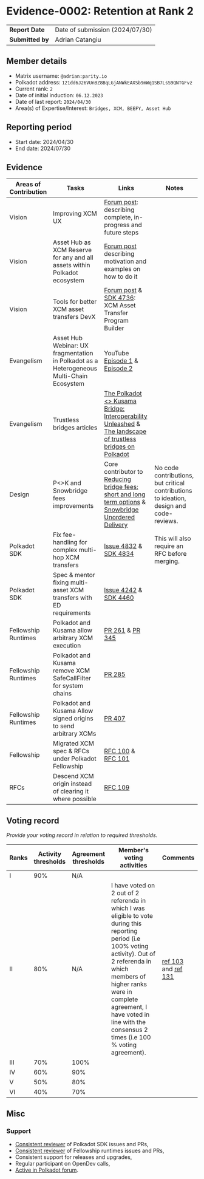 # Evidence-0002: Retention at Rank 2

|                 |                                                                                             |
| --------------- | ------------------------------------------------------------------------------------------- |
| **Report Date** | Date of submission (2024/07/30)                                                             |
| **Submitted by**| Adrian Catangiu                                                                             |


## Member details

- Matrix username: `@adrian:parity.io`
- Polkadot address: `121dd6J26VUnBZ8BqLGjANWkEAXSb9mWq1SB7LsS9QNTGFvz`
- Current rank: `2`
- Date of initial induction: `06.12.2023`
- Date of last report: `2024/04/30`
- Area(s) of Expertise/Interest: `Bridges, XCM, BEEFY, Asset Hub`


## Reporting period

- Start date: 2024/04/30
- End date: 2024/07/30


## Evidence

|  Areas of Contribution | Tasks  | Links   |Notes   |
|---|---|---|---|
|Vision   | Improving XCM UX | [Forum post](https://forum.polkadot.network/t/xcm-user-and-developer-experience-improvements/4511/21): describing complete, in-progress and future steps |  |
|Vision   | Asset Hub as XCM Reserve for any and all assets within Polkadot ecosystem | [Forum post](https://forum.polkadot.network/t/managing-sas-on-multiple-reserve-chains-for-same-asset/7538/7) describing motivation and examples on how to do it |  |
|Vision   | Tools for better XCM asset transfers DevX  | [Forum post](https://forum.polkadot.network/t/rfc-xcm-asset-transfer-program-builder/8528) & [SDK 4736](https://github.com/paritytech/polkadot-sdk/issues/4736): XCM Asset Transfer Program Builder |  |
|Evangelism   | Asset Hub Webinar: UX fragmentation in Polkadot as a Heterogeneous Multi-Chain Ecosystem  | YouTube [Episode 1](https://www.youtube.com/watch?v=fdkIMEm-GYk) & [Episode 2](https://www.youtube.com/watch?v=JFjVT4vj7cw) |  |
|Evangelism   | Trustless bridges articles | [The Polkadot <> Kusama Bridge: Interoperability Unleashed](https://www.parity.io/blog/trustless-interoperability) & [The landscape of trustless bridges on Polkadot](https://polkadot.network/blog/the-landscape-of-trustless-bridges-on-polkadot) |  |
|Design   | P<>K and Snowbridge fees improvements  | Core contributor to [Reducing bridge fees: short and long term options](https://github.com/paritytech/parity-bridges-common/issues/2871) & [Snowbridge Unordered Delivery](https://docs.snowbridge.network/~/changes/HBJiUn5s4cV0iP3g68Sk/other/snowbridge-v2/unordered-delivery) | No code contributions, but critical contributions to ideation, design and code-reviews. |
|Polkadot SDK   | Fix fee-handling for complex multi-hop XCM transfers | [Issue 4832](https://github.com/paritytech/polkadot-sdk/issues/4832) & [SDK 4834](https://github.com/paritytech/polkadot-sdk/pull/4834)  | This will also require an RFC before merging. |
|Polkadot SDK   | Spec & mentor fixing multi-asset XCM transfers with ED requirements | [Issue 4242](https://github.com/paritytech/polkadot-sdk/issues/4242) & [SDK 4460](https://github.com/paritytech/polkadot-sdk/pull/4460)  |  |
| Fellowship Runtimes | Polkadot and Kusama allow arbitrary XCM execution | [PR 261](https://github.com/polkadot-fellows/runtimes/pull/261) & [PR 345](https://github.com/polkadot-fellows/runtimes/pull/345) |   |
| Fellowship Runtimes | Polkadot and Kusama remove XCM SafeCallFilter for system chains | [PR 285](https://github.com/polkadot-fellows/runtimes/pull/285) |   |
| Fellowship Runtimes | Polkadot and Kusama Allow signed origins to send arbitrary XCMs | [PR 407](https://github.com/polkadot-fellows/runtimes/pull/407) |   |
| Fellowship | Migrated XCM spec & RFCs under Polkadot Fellowship | [RFC 100](https://github.com/polkadot-fellows/RFCs/pull/100) & [RFC 101](https://github.com/polkadot-fellows/RFCs/pull/101) |   |
| RFCs | Descend XCM origin instead of clearing it where possible | [RFC 109](https://github.com/polkadot-fellows/RFCs/pull/109) |   |


## Voting record
*Provide your voting record in relation to required thresholds.* 

|  Ranks | Activity thresholds | Agreement thresholds | Member's voting activities | Comments |
|---|---|---|---|---|
|I  |90%   |N/A   |   |  |
|II |80%   |N/A   | I have voted on 2 out of 2 referenda in which I was eligible to vote during this reporting period (i.e 100% voting activity). Out of 2 referenda in which members of higher ranks were in complete agreement, I have voted in line with the consensus 2 times (i.e 100 % voting agreement). | [ref 103](https://collectives.subsquare.io/fellowship/referenda/103) and [ref 131](https://collectives.subsquare.io/fellowship/referenda/131) |
|III|70%   |100%  |   |  |
|IV |60%   |90%   |   |  |
|V  |50%   |80%   |   |  |
|VI |40%   |70%   |   |  |

## Misc

### Support
- [Consistent reviewer](https://github.com/paritytech/polkadot-sdk/pulls?q=is%3Apr+reviewed-by%3Aacatangiu+created%3A2024-04-30..2024-07-30+) of Polkadot SDK issues and PRs,
- [Consistent reviewer](https://github.com/polkadot-fellows/runtimes/pulls?q=is%3Apr++reviewed-by%3Aacatangiu+created%3A2024-04-30..2024-07-30) of Fellowship runtimes issues and PRs,
- Consistent support for releases and upgrades,
- Regular participant on OpenDev calls,
- [Active in Polkadot forum](https://forum.polkadot.network/u/acatangiu/activity).

